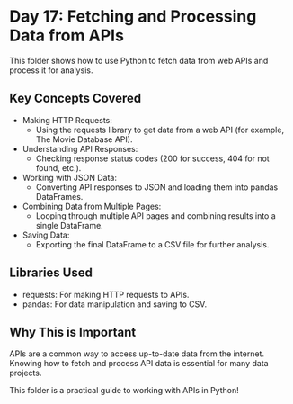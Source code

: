 # Day 17: Fetching and Processing Data from APIs

This folder shows how to use Python to fetch data from web APIs and process it for analysis.

## Key Concepts Covered

- Making HTTP Requests:
  - Using the requests library to get data from a web API (for example, The Movie Database API).
- Understanding API Responses:
  - Checking response status codes (200 for success, 404 for not found, etc.).
- Working with JSON Data:
  - Converting API responses to JSON and loading them into pandas DataFrames.
- Combining Data from Multiple Pages:
  - Looping through multiple API pages and combining results into a single DataFrame.
- Saving Data:
  - Exporting the final DataFrame to a CSV file for further analysis.

## Libraries Used

- requests: For making HTTP requests to APIs.
- pandas: For data manipulation and saving to CSV.

## Why This is Important

APIs are a common way to access up-to-date data from the internet. Knowing how to fetch and process API data is essential for many data projects.

This folder is a practical guide to working with APIs in Python! 